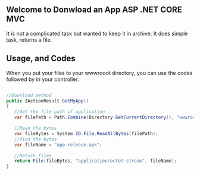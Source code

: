 ## Welcome to Donwload an App ASP .NET CORE MVC

It is not a complicated task but wanted to keep it in archive. It does simple task, returns a file.
## Usage, and Codes

When you put your files to your wwwrooot directory, you can use the codes followed by in your controller.

```csharp

//Download method
public IActionResult GetMyApp()
{
   //Get the file path of application
   var filePath = Path.Combine(Directory.GetCurrentDirectory(), "wwwroot", "app-release.apk");

   //Read the bytes
   var fileBytes = System.IO.File.ReadAllBytes(filePath);
   //find the bytes
   var fileName = "app-release.apk";

   //Return files
   return File(fileBytes, "application/octet-stream", fileName);
}

```


